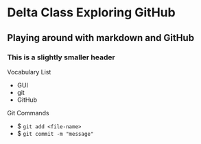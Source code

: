 # Delta Class Exploring GitHub

## Playing around with markdown and GitHub

### This is a slightly smaller header

Vocabulary List
- GUI
- git
- GitHub

Git Commands
- $ `git add <file-name>`
- $ `git commit -m "message"`
